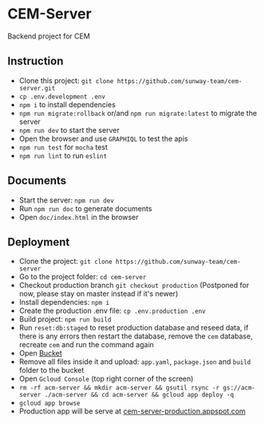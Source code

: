 # CEM-Server

Backend project for CEM

## Instruction

- Clone this project: `git clone https://github.com/sunway-team/cem-server.git`
- `cp .env.development .env`
- `npm i` to install dependencies
- `npm run migrate:rollback` or/and `npm run migrate:latest` to migrate the server
- `npm run dev` to start the server
- Open the browser and use `GRAPHIQL` to test the apis
- `npm run test` for `mocha` test
- `npm run lint` to run `eslint`

## Documents

- Start the server: `npm run dev`
- Run `npm run doc` to generate documents
- Open `doc/index.html` in the browser

## Deployment

- Clone the project: `git clone https://github.com/sunway-team/cem-server`
- Go to the project folder: `cd cem-server`
- Checkout production branch `git checkout production` (Postponed for now, please stay on master instead if it's newer)
- Install dependencies: `npm i`
- Create the production .env file: `cp .env.production .env`
- Build project: `npm run build`
- Run `reset:db:staged` to reset production database and reseed data, if there is any errors then restart the database, remove the `cem` database, recreate `cem` and run the command again
- Open [Bucket](https://console.cloud.google.com/storage/browser/acm-server?project=cem-server-production)
- Remove all files inside it and upload: `app.yaml`, `package.json` and `build` folder to the bucket
- Open `Gcloud Console` (top right corner of the screen)
- `rm -rf acm-server && mkdir acm-server && gsutil rsync -r gs://acm-server ./acm-server && cd acm-server && gcloud app deploy -q`
- `gcloud app browse`
- Production app will be serve at [cem-server-production.appspot.com](http://cem-server-production.appspot.com)
